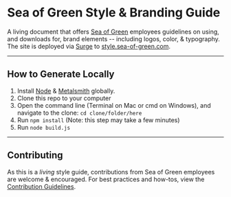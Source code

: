 # Sea of Green Style & Branding Guide

A living document that offers [Sea of Green](http://sea-of-green.com) employees guidelines on using, and downloads for, brand elements -- including logos, color, & typography. The site is deployed via [Surge](http://surge.sh) to [style.sea-of-green.com](http://style.sea-of-green.com).

***

## How to Generate Locally

1. Install [Node](http://nodejs.org) & [Metalsmith](http://metalsmith.io) globally.
2. Clone this repo to your computer
3. Open the command line (Terminal on Mac or cmd on Windows), and navigate to the clone: ```cd clone/folder/here```
4. Run ```npm install``` (Note: this step may take a few minutes)
5. Run ```node build.js```

***

## Contributing

As this is a *living* style guide, contributions from Sea of Green employees are welcome & encouraged. For best practices and how-tos, view the [Contribution Guidelines](contributing.md).
